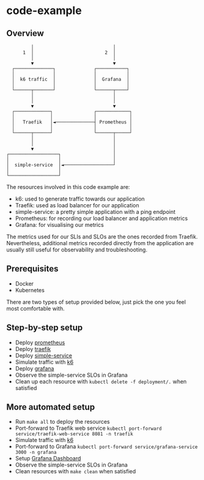 # code-example

## Overview

             │                             │
          1  │                          2  │
             │                             │
             ▼                             ▼
      ┌──────────────┐              ┌───────────┐
      │              │              │           │
      │  k6 traffic  │              │  Grafana  │
      │              │              │           │
      └──────┬───────┘              └──────┬────┘
             │                             │
             │                             │
             ▼                             ▼
      ┌─────────────┐               ┌────────────┐
      │             │               │            │
      │   Traefik   │◄──────────────┤ Prometheus │
      │             │               │            │
      └──────┬──────┘               └──────┬─────┘
             │                             │
             │                             │
             ▼                             │
    ┌──────────────────┐                   │
    │                  │                   │
    │  simple-service  │◄──────────────────┘
    │                  │
    └──────────────────┘

The resources involved in this code example are:
- k6: used to generate traffic towards our application
- Traefik: used as load balancer for our application
- simple-service: a pretty simple application with a ping endpoint
- Prometheus: for recording our load balancer and application metrics
- Grafana: for visualising our metrics

The metrics used for our SLIs and SLOs are the ones recorded from Traefik. Nevertheless, 
additional metrics recorded directly from the application are usually still useful for observability and troubleshooting.

## Prerequisites
- Docker
- Kubernetes

There are two types of setup provided below, just pick the one you feel most comfortable with.

## Step-by-step setup
- Deploy [prometheus](prometheus/README.md)
- Deploy [traefik](traefik/README.md)
- Deploy [simple-service](simple-service/README.md)
- Simulate traffic with [k6](k6/README.md)
- Deploy [grafana](grafana/README.md)
- Observe the simple-service SLOs in Grafana
- Clean up each resource with `kubectl delete -f deployment/.` when satisfied

## More automated setup
- Run `make all` to deploy the resources
- Port-forward to Traefik web service `kubectl port-forward service/traefik-web-service 8081 -n traefik`
- Simulate traffic with [k6](k6/README.md)
- Port-forward to Grafana `kubectl port-forward service/grafana-service 3000 -n grafana`
- Setup [Grafana Dashboard](grafana/README.md#Setup)
- Observe the simple-service SLOs in Grafana
- Clean resources with `make clean` when satisfied
